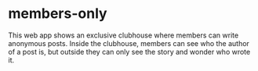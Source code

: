 # members-only
This web app shows an exclusive clubhouse where members can write anonymous posts. Inside the clubhouse, members can see who the author of a post is, but outside they can only see the story and wonder who wrote it.
